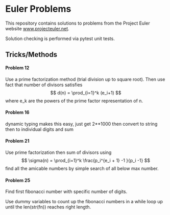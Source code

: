 # Euler Problems

This repository contains solutions to problems from the Project Euler website www.projecteuler.net. 

Solution checking is performed via pytest unit tests. 

## Tricks/Methods

#### Problem 12

Use a prime factorization method (trial division up to square root). Then use fact that number of divisors satisfies
$$
d(n) = \prod_{i=1}^k (e_i+1)
$$
where e_k are the powers of the prime factor representation of n. 

#### Problem 16

dynamic typing makes this easy, just get 2**1000 then convert to string then to individual digits and sum

#### Problem 21

Use prime factorization then sum of divisors using
$$
\sigma(n) = \prod_{i=1}^k \frac{p_i^{e_i + 1} -1 }{p_i -1}
$$
find all the amicable numbers by simple search of all below max number.

#### Problem 25

Find first fibonacci number with specific number of digits.

Use dummy variables to count up the fibonacci numbers in a while loop up until the len(str(fn)) reaches right length.